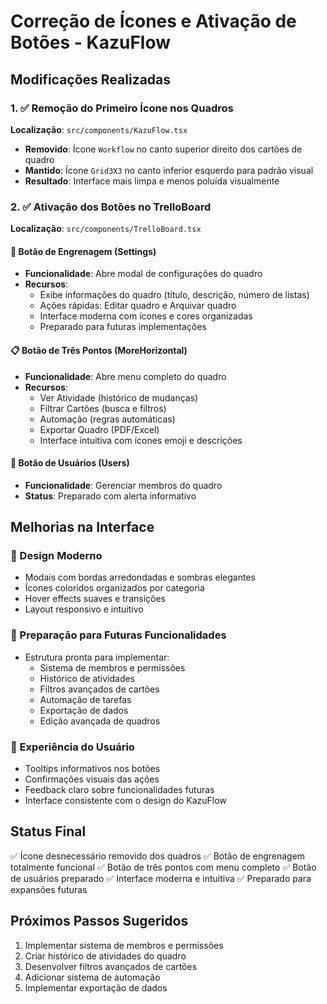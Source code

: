 # Correção de Ícones e Ativação de Botões - KazuFlow

## Modificações Realizadas

### 1. ✅ Remoção do Primeiro Ícone nos Quadros
**Localização**: `src/components/KazuFlow.tsx`
- **Removido**: Ícone `Workflow` no canto superior direito dos cartões de quadro
- **Mantido**: Ícone `Grid3X3` no canto inferior esquerdo para padrão visual
- **Resultado**: Interface mais limpa e menos poluída visualmente

### 2. ✅ Ativação dos Botões no TrelloBoard
**Localização**: `src/components/TrelloBoard.tsx`

#### 🔧 Botão de Engrenagem (Settings)
- **Funcionalidade**: Abre modal de configurações do quadro
- **Recursos**:
  - Exibe informações do quadro (título, descrição, número de listas)
  - Ações rápidas: Editar quadro e Arquivar quadro
  - Interface moderna com ícones e cores organizadas
  - Preparado para futuras implementações

#### 📋 Botão de Três Pontos (MoreHorizontal)
- **Funcionalidade**: Abre menu completo do quadro
- **Recursos**:
  - Ver Atividade (histórico de mudanças)
  - Filtrar Cartões (busca e filtros)
  - Automação (regras automáticas)
  - Exportar Quadro (PDF/Excel)
  - Interface intuitiva com ícones emoji e descrições

#### 👥 Botão de Usuários (Users)
- **Funcionalidade**: Gerenciar membros do quadro
- **Status**: Preparado com alerta informativo

## Melhorias na Interface

### 🎨 Design Moderno
- Modais com bordas arredondadas e sombras elegantes
- Ícones coloridos organizados por categoria
- Hover effects suaves e transições
- Layout responsivo e intuitivo

### 🚀 Preparação para Futuras Funcionalidades
- Estrutura pronta para implementar:
  - Sistema de membros e permissões
  - Histórico de atividades
  - Filtros avançados de cartões
  - Automação de tarefas
  - Exportação de dados
  - Edição avançada de quadros

### 📱 Experiência do Usuário
- Tooltips informativos nos botões
- Confirmações visuais das ações
- Feedback claro sobre funcionalidades futuras
- Interface consistente com o design do KazuFlow

## Status Final
✅ Ícone desnecessário removido dos quadros
✅ Botão de engrenagem totalmente funcional
✅ Botão de três pontos com menu completo
✅ Botão de usuários preparado
✅ Interface moderna e intuitiva
✅ Preparado para expansões futuras

## Próximos Passos Sugeridos
1. Implementar sistema de membros e permissões
2. Criar histórico de atividades do quadro
3. Desenvolver filtros avançados de cartões
4. Adicionar sistema de automação
5. Implementar exportação de dados